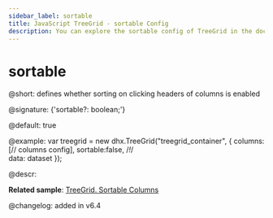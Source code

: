 ```yaml
---
sidebar_label: sortable
title: JavaScript TreeGrid - sortable Config 
description: You can explore the sortable config of TreeGrid in the documentation of the DHTMLX JavaScript UI library. Browse developer guides and API reference, try out code examples and live demos, and download a free 30-day evaluation version of DHTMLX Suite 7.
---
```


# sortable

@short: defines whether sorting on clicking headers of columns is enabled

@signature: {'sortable?: boolean;'}

@default: true

@example:
var treegrid = new dhx.TreeGrid("treegrid_container", {
    columns: [// columns config],
    sortable:false, /*!*/  
    data: dataset
});

@descr:

**Related sample**: [TreeGrid. Sortable Columns](https://snippet.dhtmlx.com/r4xfph82)

@changelog: added in v6.4

[comment]: # (@related: treegrid/configuration.md#sorting-columns)
